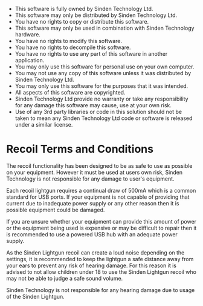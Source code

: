 - This software is fully owned by Sinden Technology Ltd.
- This software may only be distributed by Sinden Technology Ltd.
- You have no rights to copy or distribute this software.
- This software may only be used in combination with Sinden Technology hardware.
- You have no rights to modify this software.
- You have no rights to decompile this software.
- You have no rights to use any part of this software in another application.
- You may only use this software for personal use on your own computer.
- You may not use any copy of this software unless it was distributed by Sinden Technology Ltd.
- You may only use this software for the purposes that it was intended.
- All aspects of this software are copyrighted.
- Sinden Technology Ltd provide no warranty or take any responsibility for any damage this software may cause, use at your own risk.
- Use of any 3rd party libraries or code in this solution should not be taken to mean any Sinden Technology Ltd code or software is released under a similar license.

# Recoil Terms and Conditions

The recoil functionality has been designed to be as safe to use as possible on your equipment.
However it must be used at users own risk, Sinden Technology is not responsible for any damage to user's equipment.

Each recoil lightgun requires a continual draw of 500mA which is a common standard for USB ports.
If your equipment is not capable of providing that current due to inadequate power supply or any other reason
then it is possible equipment could be damaged.

If you are unsure whether your equipment can provide this amount of power or the equipment being used is expensive or may be difficult to repair then it is recommended to use a powered USB hub with an adequate power supply.

As the Sinden Lightgun recoil can create a loud noise depending on the settings, it is recommended to keep the lightgun a safe distance away from your ears to prevent any risk of hearing damage.  For this reason it is advised to not allow children under 18 to use the Sinden Lightgun recoil who may not be able to judge a safe sound volume.

Sinden Technology is not responsible for any hearing damage due to usage of the Sinden Lightgun.


